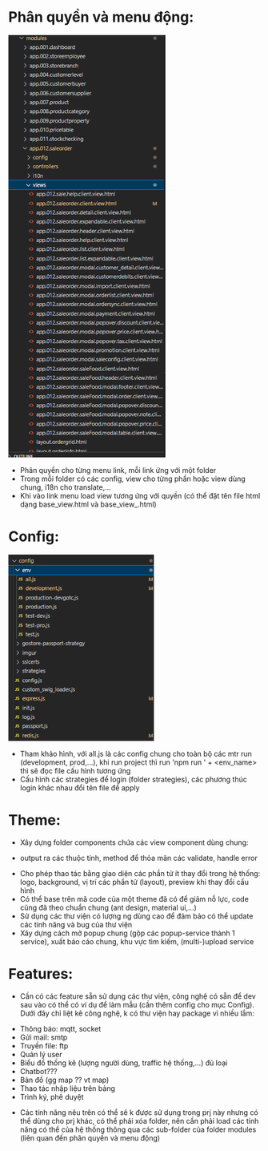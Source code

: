 # Phân quyền và menu động:
![modules](./images/modules.PNG)
- Phân quyền cho từng menu link, mỗi link ứng với một folder
- Trong mỗi folder có các config, view cho từng phần hoặc view dùng chung, i18n cho translate,...
- Khi vào link menu load view tương ứng với quyền (có thể đặt tên file html dạng base_view.html và base_view_<role>.html)

# Config:
![config](./images/config.PNG)
- Tham khảo hình, với all.js là các config chung cho toàn bộ các mtr run (development, prod,...), khi run project thì run 'npm run ' + <env_name> thì sẽ đọc file cấu hình tương ứng
- Cấu hình các strategies để login (folder strategies), các phương thúc login khác nhau đổi tên file để apply

# Theme:
- Xây dựng folder components chứa các view component dùng chung: 
+ output ra các thuộc tính, method để thỏa mãn các validate, handle error
- Cho phép thao tác bằng giao diện các phần tử ít thay đổi trong hệ thống: logo, background, vị trí các phần tử (layout), preview khi thay đổi cấu hình
- Có thể base trên mã code của một theme đã có để giảm nỗ lực, code cũng đã theo chuẩn chung (ant design, material ui,...)
- Sử dụng các thư viện có lượng ng dùng cao để đảm bảo có thể update các tính năng và bug của thư viện
- Xây dựng cách mở popup chung (gộp các popup-service thành 1 service), xuất báo cáo chung, khu vực tìm kiếm, (multi-)upload service

# Features:
- Cần có các feature sẵn sử dụng các thư viện, công nghệ có sẵn để dev sau vào có thể có ví dụ để làm mẫu (cần thêm config cho mục Config). Dưới đây chỉ liệt kê công nghệ, k có thư viện hay package vì nhiều lắm:
+ Thông báo: mqtt, socket 
+ Gửi mail: smtp
+ Truyền file: ftp
+ Quản lý user
+ Biểu đồ thống kê (lượng người dùng, traffic hệ thống,...) đủ loại
+ Chatbot???
+ Bản đồ (gg map ?? vt map)
+ Thao tác nhập liệu trên bảng
+ Trình ký, phê duyệt
- Các tính năng nêu trên có thể sẽ k được sử dụng trong prj này nhưng có thể dùng cho prj khác, có thể phải xóa folder, nên cần phải load các tính năng có thể của hệ thống thông qua các sub-folder của folder modules (liên quan đến phân quyền và menu động)